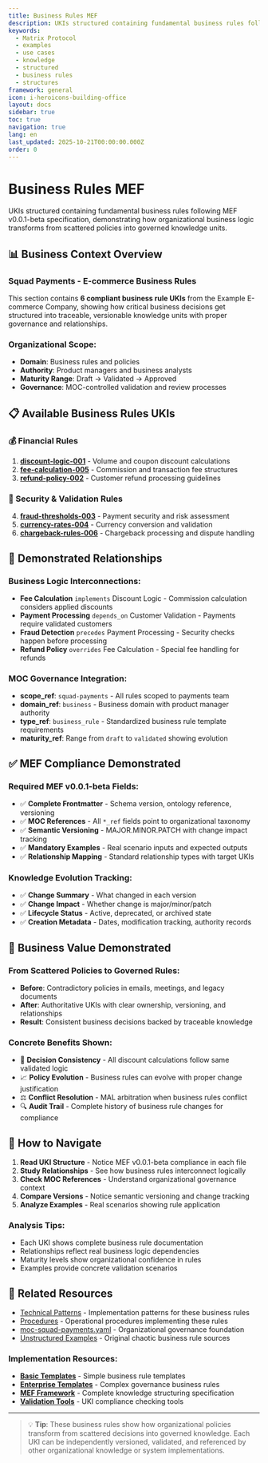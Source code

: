 ```yaml
---
title: Business Rules MEF
description: UKIs structured containing fundamental business rules following MEF v1.0.0 specification
keywords:
  - Matrix Protocol
  - examples
  - use cases
  - knowledge
  - structured
  - business rules
  - structures
framework: general
icon: i-heroicons-building-office
layout: docs
sidebar: true
toc: true
navigation: true
lang: en
last_updated: 2025-10-21T00:00:00.000Z
order: 0
---
```

# Business Rules MEF

UKIs structured containing fundamental business rules following MEF v0.0.1-beta specification, demonstrating how organizational business logic transforms from scattered policies into governed knowledge units.

## 📊 Business Context Overview

### Squad Payments - E-commerce Business Rules

This section contains **6 compliant business rule UKIs** from the Example E-commerce Company, showing how critical business decisions get structured into traceable, versionable knowledge units with proper governance and relationships.

### Organizational Scope:
- **Domain**: Business rules and policies
- **Authority**: Product managers and business analysts
- **Maturity Range**: Draft → Validated → Approved
- **Governance**: MOC-controlled validation and review processes

## 📋 Available Business Rules UKIs

### 💰 Financial Rules
1. **[discount-logic-001](uki-pay-discount-logic-001)** - Volume and coupon discount calculations
2. **[fee-calculation-005](uki-pay-fee-calculation-005)** - Commission and transaction fee structures
3. **[refund-policy-002](uki-pay-refund-policy-002.yaml)** - Customer refund processing guidelines

### 🔐 Security & Validation Rules  
4. **[fraud-thresholds-003](uki-pay-fraud-thresholds-003.yaml)** - Payment security and risk assessment
5. **[currency-rates-004](uki-pay-currency-rates-004.yaml)** - Currency conversion and validation
6. **[chargeback-rules-006](uki-pay-chargeback-rules-006.yaml)** - Chargeback processing and dispute handling

## 🔗 Demonstrated Relationships

### Business Logic Interconnections:
- **Fee Calculation** `implements` Discount Logic - Commission calculation considers applied discounts
- **Payment Processing** `depends_on` Customer Validation - Payments require validated customers
- **Fraud Detection** `precedes` Payment Processing - Security checks happen before processing
- **Refund Policy** `overrides` Fee Calculation - Special fee handling for refunds

### MOC Governance Integration:
- **scope_ref**: `squad-payments` - All rules scoped to payments team
- **domain_ref**: `business` - Business domain with product manager authority
- **type_ref**: `business_rule` - Standardized business rule template requirements
- **maturity_ref**: Range from `draft` to `validated` showing evolution

## ✅ MEF Compliance Demonstrated

### Required MEF v0.0.1-beta Fields:
- ✅ **Complete Frontmatter** - Schema version, ontology reference, versioning
- ✅ **MOC References** - All `*_ref` fields point to organizational taxonomy
- ✅ **Semantic Versioning** - MAJOR.MINOR.PATCH with change impact tracking
- ✅ **Mandatory Examples** - Real scenario inputs and expected outputs
- ✅ **Relationship Mapping** - Standard relationship types with target UKIs

### Knowledge Evolution Tracking:
- ✅ **Change Summary** - What changed in each version
- ✅ **Change Impact** - Whether change is major/minor/patch
- ✅ **Lifecycle Status** - Active, deprecated, or archived state
- ✅ **Creation Metadata** - Dates, modification tracking, authority records

## 🎯 Business Value Demonstrated

### From Scattered Policies to Governed Rules:
- **Before**: Contradictory policies in emails, meetings, and legacy documents
- **After**: Authoritative UKIs with clear ownership, versioning, and relationships
- **Result**: Consistent business decisions backed by traceable knowledge

### Concrete Benefits Shown:
- 🎯 **Decision Consistency** - All discount calculations follow same validated logic
- 📈 **Policy Evolution** - Business rules can evolve with proper change justification
- ⚖️ **Conflict Resolution** - MAL arbitration when business rules conflict
- 🔍 **Audit Trail** - Complete history of business rule changes for compliance

## 🎯 How to Navigate

1. **Read UKI Structure** - Notice MEF v0.0.1-beta compliance in each file
2. **Study Relationships** - See how business rules interconnect logically
3. **Check MOC References** - Understand organizational governance context
4. **Compare Versions** - Notice semantic versioning and change tracking
5. **Analyze Examples** - Real scenarios showing rule application

### Analysis Tips:
- Each UKI shows complete business rule documentation
- Relationships reflect real business logic dependencies
- Maturity levels show organizational confidence in rules
- Examples provide concrete validation scenarios

## 📖 Related Resources

- [Technical Patterns](../technical-patterns/) - Implementation patterns for these business rules
- [Procedures](../procedures/) - Operational procedures implementing these rules
- [moc-squad-payments.yaml](../../moc-squad-payments) - Organizational governance foundation
- [Unstructured Examples](../../unstructured/) - Original chaotic business rule sources

### Implementation Resources:
- **[Basic Templates](../../../../manual/templates/basic/)** - Simple business rule templates
- **[Enterprise Templates](../../../../manual/templates/enterprise/)** - Complex governance business rules
- **[MEF Framework](../../../../frameworks/mef/)** - Complete knowledge structuring specification
- **[Validation Tools](../../../../manual/tools/)** - UKI compliance checking tools

---

> 💡 **Tip**: These business rules show how organizational policies transform from scattered decisions into governed knowledge. Each UKI can be independently versioned, validated, and referenced by other organizational knowledge or system implementations.